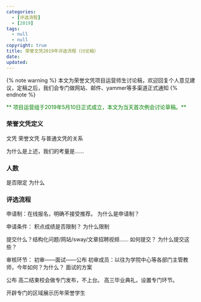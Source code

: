 ```yaml
---
categories:
  - [评选流程]
  - [2019]
tags:
  - null
  - null
copyright: true
title: 荣誉文凭2019年评选流程（讨论稿）
date:
updated:
---
```


{% note warning %} 本文为荣誉文凭项目运营师生讨论稿，欢迎回复个人意见建议，定稿之后，我们会专门做网站、邮件、yammer等多渠道正式通知 {% endnote %}

<font color="green">** 项目运营组于2019年5月10日正式成立，本文为当天首次例会讨论草稿。**</font>

### 荣誉文凭定义
文凭
荣誉文凭
与普通文凭的关系

为什么是上述，我们的考量是……

### 人数
是否限定
为什么

### 评选流程
申请制：在线报名，明确不接受推荐。
为什么是申请制？

申请条件：
积点成绩是否限制？
为什么限制

提交什么？结构化问题/网站/sway/文章招聘视频……
如何提交？
为什么提交这些？

审核环节：
初审——面试——公布
初审成员：以往为学院中心等各部门主管教师，今年如何？为什么？
面试的方案
<!-- more -->
公布
高二结束校会做专门发布，不上台。
高三毕业典礼，设置专门环节。

开辟专门的区域展示历年荣誉学生



